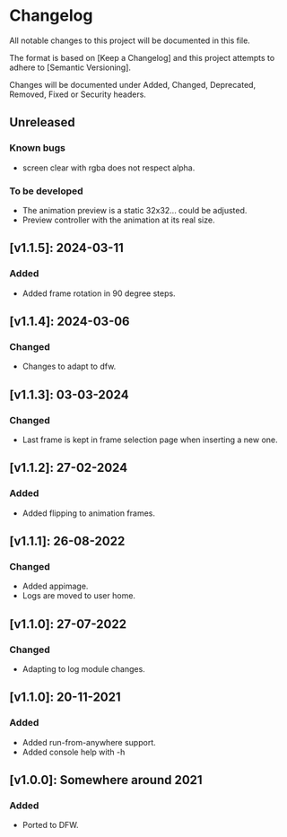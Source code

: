 # Changelog

All notable changes to this project will be documented in this file.

The format is based on [Keep a Changelog] and this project attempts to adhere to [Semantic Versioning].

Changes will be documented under Added, Changed, Deprecated, Removed, Fixed or Security headers.

## Unreleased
### Known bugs
- screen clear with rgba does not respect alpha.

### To be developed
- The animation preview is a static 32x32... could be adjusted.
- Preview controller with the animation at its real size.

## [v1.1.5]: 2024-03-11
### Added
- Added frame rotation in 90 degree steps.

## [v1.1.4]: 2024-03-06
### Changed
- Changes to adapt to dfw.

## [v1.1.3]: 03-03-2024
### Changed
- Last frame is kept in frame selection page when inserting a new one.

## [v1.1.2]: 27-02-2024
### Added
- Added flipping to animation frames.

## [v1.1.1]: 26-08-2022
### Changed
- Added appimage.
- Logs are moved to user home.

## [v1.1.0]: 27-07-2022
### Changed
- Adapting to log module changes.

## [v1.1.0]: 20-11-2021
### Added
- Added run-from-anywhere support.
- Added console help with -h

## [v1.0.0]: Somewhere around 2021
### Added
- Ported to DFW.

